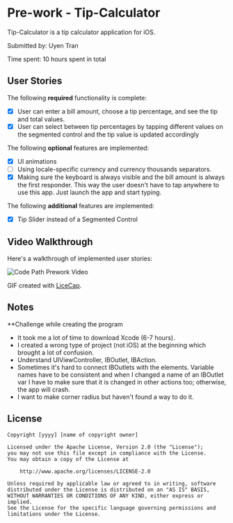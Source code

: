 # Pre-work - Tip-Calculator

Tip-Calculator is a tip calculator application for iOS.

Submitted by: Uyen Tran

Time spent: 10 hours spent in total

## User Stories

The following **required** functionality is complete:

* [x] User can enter a bill amount, choose a tip percentage, and see the tip and total values.
* [x] User can select between tip percentages by tapping different values on the segmented control and the tip value is updated accordingly

The following **optional** features are implemented:

* [x] UI animations
* [ ] Using locale-specific currency and currency thousands separators.
* [x] Making sure the keyboard is always visible and the bill amount is always the first responder. This way the user doesn't have to tap anywhere to use this app. Just launch the app and start typing.

The following **additional** features are implemented:

- [x] Tip Slider instead of a Segmented Control

## Video Walkthrough

Here's a walkthrough of implemented user stories:

<img src='https://imgur.com/a/92RahBv' title='Code Path Prework' width='' alt='Code Path Prework Video' />

GIF created with [LiceCap](http://www.cockos.com/licecap/).

## Notes
**Challenge while creating the program
- It took me a lot of time to download Xcode (6-7 hours).
- I created a wrong type of project (not iOS) at the beginning which brought a lot of confusion.
- Understand UIViewController, IBOutlet, IBAction.
- Sometimes it's hard to connect IBOutlets with the elements. Variable names have to be consistent and when I changed a name of an IBOutlet var I have to make sure that it is changed in other actions too; otherwise, the app will crash.
- I want to make corner radius but haven't found a way to do it.

## License

    Copyright [yyyy] [name of copyright owner]

    Licensed under the Apache License, Version 2.0 (the "License");
    you may not use this file except in compliance with the License.
    You may obtain a copy of the License at

        http://www.apache.org/licenses/LICENSE-2.0

    Unless required by applicable law or agreed to in writing, software
    distributed under the License is distributed on an "AS IS" BASIS,
    WITHOUT WARRANTIES OR CONDITIONS OF ANY KIND, either express or implied.
    See the License for the specific language governing permissions and
    limitations under the License.
